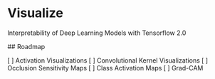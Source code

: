 # Visualize

Interpretability of Deep Learning Models with Tensorflow 2.0


## Roadmap

[ ] Activation Visualizations
[ ] Convolutional Kernel Visualizations
[ ] Occlusion Sensitivity Maps
[ ] Class Activation Maps
[ ] Grad-CAM
